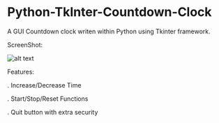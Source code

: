 # Python-TkInter-Countdown-Clock
A GUI Countdown clock writen within Python using Tkinter framework.

ScreenShot:

![alt text](https://github.com/Jacko18/Python-TkInter-Countdown-Clock/blob/master/Screenshot.png)

Features:

. Increase/Decrease Time

. Start/Stop/Reset Functions

. Quit button with extra security
